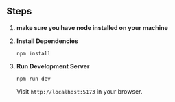 ## Steps

1. **make sure you have node installed on your machine**

2. **Install Dependencies**
   ```
   npm install
   ```

3. **Run Development Server**
   ```
   npm run dev
   ```
   Visit `http://localhost:5173` in your browser.